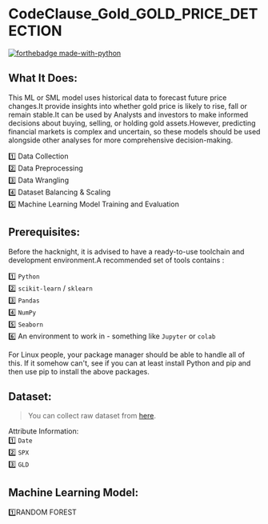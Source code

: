 # CodeClause_Gold_GOLD_PRICE_DETECTION

[![forthebadge made-with-python](http://ForTheBadge.com/images/badges/made-with-python.svg)](https://www.python.org/)<br>

## What It Does:
This ML or SML model uses historical data to forecast future price changes.It provide insights into whether gold price is likely to rise, fall or remain stable.It can be used by Analysts and investors to make informed decisions about buying, selling, or holding gold assets.However, predicting financial markets is complex and uncertain, so these models should be used alongside other analyses for more comprehensive decision-making.
 


1️⃣ Data Collection <br>
2️⃣ Data Preprocessing <br>
3️⃣ Data Wrangling <br>
4️⃣ Dataset Balancing & Scaling <br>
5️⃣ Machine Learning Model Training and Evaluation


## Prerequisites:
Before the hacknight, it is advised to have a ready-to-use toolchain and development environment.A recommended set of tools contains : <br>


1️⃣ `Python`<br>
2️⃣ `scikit-learn` / `sklearn`<br>
3️⃣ `Pandas`<br>
4️⃣ `NumPy`<br>
5️⃣ `Seaborn`<br>
6️⃣ An environment to work in - something like `Jupyter` or `colab`<br>

For Linux people, your package manager should be able to handle all of this. If it somehow can't, see if you can at least install Python and pip and then use pip to install the above packages.

## Dataset:

> You can collect raw dataset from [here](gld_price_data.csv).

Attribute Information:<br>
1️⃣ `Date` <br>
2️⃣ `SPX` <br>
3️⃣ `GLD` <br>

## Machine Learning Model:

1️⃣RANDOM FOREST

#
